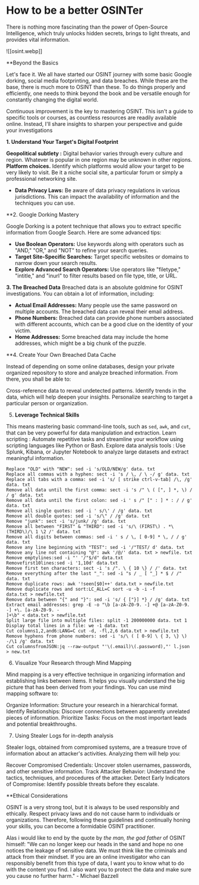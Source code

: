 # How to be a better OSINTer

There is nothing more fascinating than the power of Open-Source Intelligence, which truly unlocks hidden secrets, brings to light threats, and provides vital information. 

![[osint.webp]]

**Beyond the Basics

Let's face it. We all have started our OSINT journey with some basic Google dorking, social media footprinting, and data breaches. While these are the base, there is much more to OSINT than these. To do things properly and efficiently, one needs to think beyond the book and be versatile enough for constantly changing the digital world.

Continuous improvement is the key to mastering OSINT. This isn't a guide to specific tools or courses, as countless resources are readily available online. Instead, I'll share insights to sharpen your perspective and guide your investigations

**1. Understand Your Target's Digital Footprint**

**Geopolitical subtlety :** Digital behavior varies through every culture and region. Whatever is popular in one region may be unknown in other regions.
**Platform choices.** Identify which platforms would allow your target to be very likely to visit. Be it a niche social site, a particular forum or simply a professional networking site.
* **Data Privacy Laws:** Be aware of data privacy regulations in various jurisdictions. This can impact the availability of information and the techniques you can use.

**2. Google Dorking Mastery

Google Dorking is a potent technique that allows you to extract specific information from Google Search. Here are some advanced tips:

* **Use Boolean Operators:** Use keywords along with operators such as "AND," "OR," and "NOT" to refine your search queries.
* **Target Site-Specific Searches:** Target specific websites or domains to narrow down your search results.
* **Explore Advanced Search Operators:** Use operators like "filetype," "intitle," and "inurl" to filter results based on file type, title, or URL.

**3. The Breached Data**
 Breached data is an absolute goldmine for OSINT investigations. You can obtain a lot of information, including:

* **Actual Email Addresses:** Many people use the same password on multiple accounts. The breached data can reveal their email address.
* **Phone Numbers:** Breached data can provide phone numbers associated with different accounts, which can be a good clue on the identity of your victim.
* **Home Addresses:** Some breached data may include the home addresses, which might be a big chunk of the puzzle.

**4. Create Your Own Breached Data Cache

Instead of depending on some online databases, design your private organized repository to store and analyze breached information. From there, you shall be able to:
 
Cross-reference data to reveal undetected patterns.
Identify trends in the data, which will help deepen your insights.
Personalize searching to target a particular person or organization.

5. **Leverage Technical Skills**

This means mastering basic command-line tools, such as `sed`, `awk`, and `cut`, that can be very powerful for data manipulation and extraction.
 Learn scripting : Automate repetitive tasks and streamline your workflow using scripting languages like Python or Bash.
 Explore data analysis tools : Use Splunk, Kibana, or Jupyter Notebook to analyze large datasets and extract meaningful information.
 
 
``` shell
Replace "OLD" with "NEW": sed -i 's/OLD/NEW/g' data. txt
Replace all commas with a hyphen: sect -i 's / \, / \ -/ g' data. txt
Replace all tabs with a comma: sed -i 's/ [ strike ctrl-v-tab] /\, /g' data. txt
Remove all data until the first comma: sect -i 's /" \ ( [", ] *, \) / / g' data. txt
Remove all data until the first colon: sed -i ' s /" [" : ] * : / / g' data. txt
Remove all single quotes: sed -i ' s/\' / /g' data. txt
Remove all double quotes: sed -i 's/\" / /g' data. txt
Remove "junk": sect -i 's/junk/ /g' data. txt
Remove all between "FIRST" & "THIRD": sed -i 's/\ (FIRST\) . *\(THIRD\)/\ 1 \2 /' data. txt
Remove all digits between commas: sed -i ' s / \, [ 0-9] * \, / / g' data. txt
Remove any line beginning with "TEST": sed -i '/"TEST/ d' data. txt
Remove any line not containing "@": awk '/@/' data. txt > newfile. txt
Remove emptylines:sed -i "' '/"$/d" data.txt
Removefirst10lines:sed -i '1,10d' data.txt
Remove first ten characters: sect -i 's /". \ { 10 \} / /' data. txt
Remove everything after the last "_": sed -i "s / _ [ "_] * $ / /" data. txt
Remove duplicate rows: awk '!seen[$0]++' data.txt > newfile.txt
Remove duplicate rows and sort:LC_ALL=C sort -u -b -i -f
data.txt > newfile.txt
Remove data between "{" and "}": sed -i 's/ { ["}] *} / /g' data. txt
Extract email addresses: grep -E -o "\b [a-zA-Z0-9. -] +@ [a-zA-Z0-9. -] +\. [a-zA-Z0-9. -
]+\b" < data.txt > newfile.txt
Split large file into multiple files: split -1 200000000 data. txt 1
Display total lines in a file: we -1 data. txt
Cut columns1,2,and6:LANG=C cut -d, -fl,2,6 data.txt > newfile.txt
Remove hyphens from phone numbers: sed -i 's/\ ( [ 0-9] \ { 3, \} \) -/\1 /g' data. txt
Cut columnsfromJSON:jq --raw-output "'\(.email)\(.password),"' l.json > new.txt
```

6. Visualize Your Research through Mind Mapping

Mind mapping is a very effective technique in organizing information and establishing links between items. It helps you visually understand the big picture that has been derived from your findings. You can use mind mapping software to:

Organize Information: Structure your research in a hierarchical format.
Identify Relationships: Discover connections between apparently unrelated pieces of information.
Prioritize Tasks: Focus on the most important leads and potential breakthroughs.

7. Using Stealer Logs for in-depth analysis

Stealer logs, obtained from compromised systems, are a treasure trove of information about an attacker's activities. Analyzing them will help you:

Recover Compromised Credentials: Uncover stolen usernames, passwords, and other sensitive information.
Track Attacker Behavior: Understand the tactics, techniques, and procedures of the attacker.
Detect Early Indicators of Compromise: Identify possible threats before they escalate.

**Ethical Considerations

OSINT is a very strong tool, but it is always to be used responsibly and ethically. Respect privacy laws and do not cause harm to individuals or organizations. Therefore, following these guidelines and continually honing your skills, you can become a formidable OSINT practitioner.

Alas i would like to end by the quote by *the man, the god father* of OSINT himself:
"We can no longer keep our heads in the sand and hope no one notices the leakage of sensitive data. We must think like the criminals and attack from their mindset. If you are an online investigator who can responsibly benefit from this type of data, I want you to know what to do with the content you find. I also want you to protect the data and make sure you cause no further harm." - Michael Bazzell

